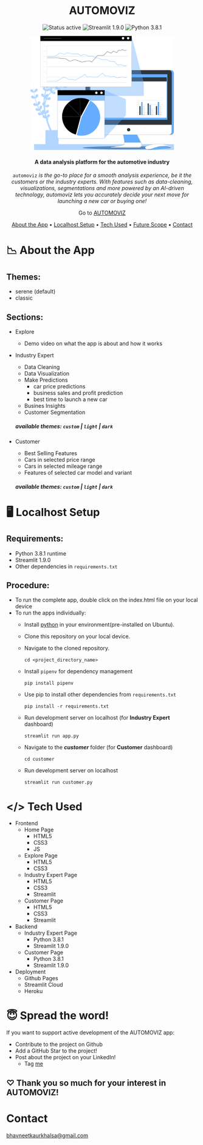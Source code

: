 <div align="center">
  
  # AUTOMOVIZ 
  
![Status active](https://img.shields.io/badge/Status-active%20development-2eb3c1.svg) ![Streamlit 1.9.0](https://img.shields.io/badge/Streamlit-1.9.0-green.svg) ![Python 3.8.1](https://img.shields.io/badge/Python-3.8.1-blue.svg) 
  
  <p align="center">
  <img 
    height="300"
    src="./images/readme/banner.png"
  >
  <h4 align="center">A data analysis platform for the automotive industry</h4>
</p>

`automoviz` <i>is the go-to place for a smooth analysis experience, be it the customers or the industry experts. With features such as data-cleaning, visualizations, segmentations and more powered by an AI-driven technology, automoviz lets you accurately decide your next move for launching a new car or buying one!</i>

Go to <a href="https://bhavneet1492.github.io/automoviz/" target="_blank">AUTOMOVIZ</a>

[About the App](https://github.com/Bhavneet1492/automoviz#%EF%B8%8F-about-the-app) • 
[Localhost Setup](https://github.com/Bhavneet1492/automoviz#%EF%B8%8F-localhost-setup) •
[Tech Used](https://github.com/Bhavneet1492/automoviz#%EF%B8%8F-tech-used) •
[Future Scope](https://github.com/Bhavneet1492/automoviz#%EF%B8%8F-future-scope) •
[Contact](https://github.com/Bhavneet1492/automoviz#%EF%B8%8F-contact)
  
</div>

# 📉 About the App

## Themes:
- serene (default)
- classic

## Sections:
- Explore
  - Demo video on what the app is about and how it works
- Industry Expert
  - Data Cleaning
  - Data Visualization
  - Make Predictions
    - car price predictions
    - business sales and profit prediction
    - best time to launch a new car  
  - Busines Insights
  - Customer Segmentation
  
  ##### available themes: `custom` | `light` | `dark`

- Customer
  - Best Selling Features
  - Cars in selected price range
  - Cars in selected mileage range
  - Features of selected car model and variant
  
  ##### available themes: `custom` | `light` | `dark`

# 🖥️ Localhost Setup

## Requirements:
- Python 3.8.1 runtime
- Streamlit 1.9.0
- Other dependencies in `requirements.txt`

## Procedure:
- To run the complete app, double click on the index.html file on your local device
- To run the apps individually:
  - Install [python](https://www.python.org/downloads/) in your environment(pre-installed on Ubuntu).
  - Clone this repository on your local device.
  - Navigate to the cloned repository.
    ```
    cd <project_directory_name> 
    ```
    
  - Install `pipenv` for dependency management
    ```
    pip install pipenv
    ```
    
  - Use pip to install other dependencies from `requirements.txt`
    ```
    pip install -r requirements.txt
    ```
    
  - Run development server on localhost (for **Industry Expert** dashboard)
    ```
    streamlit run app.py
    ```
    
  - Navigate to the ***customer*** folder (for **Customer** dashboard)
    ```
    cd customer
    ```   
    
  - Run development server on localhost
    ```
    streamlit run customer.py

# **</>** Tech Used 
- Frontend
  - Home Page
    - HTML5
    - CSS3
    - JS
  - Explore Page
    - HTML5
    - CSS3
  - Industry Expert Page
    - HTML5
    - CSS3
    - Streamlit
  - Customer Page
    - HTML5
    - CSS3
    - Streamlit
- Backend
  - Industry Expert Page
    - Python 3.8.1
    - Streamlit 1.9.0
  - Customer Page
    - Python 3.8.1
    - Streamlit 1.9.0
- Deployment
  - Github Pages
  - Streamlit Cloud
  - Heroku

# 😇 Spread the word!

If you want to support active development of the AUTOMOVIZ app:

- Contribute to the project on Github
- Add a GitHub Star to the project!
- Post about the project on your LinkedIn!
  - Tag [me](https://www.linkedin.com/in/bhavneet-kaur-khalsa-8157a21ba/) 

## ♡ Thank you so much for your interest in AUTOMOVIZ!

# Contact

[bhavneetkaurkhalsa@gmail.com](https://www.linkedin.com/in/bhavneet-kaur-khalsa-8157a21ba/)




